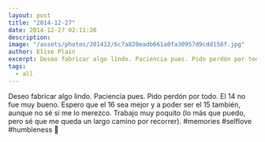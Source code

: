 ```yaml
---
layout: post
title: "2014-12-27"
date: 2014-12-27 02:11:20
description: 
image: "/assets/photos/201412/6c7a820eadb661a0fa30957d9cdd158f.jpg"
author: Elise Plain
excerpt: Deseo fabricar algo lindo. Paciencia pues. Pido perdón por todo. El 14 no fue muy bueno. Espero que el 16 sea mejor y a poder ser el 15 también, aunque no sé si me lo merezco. Trabajo muy poquito (lo más que puedo, pero sé que me queda un largo camino por recorrer). #memories #selflove #humbleness 🐘
tags: 
  - all
---
```


Deseo fabricar algo lindo. Paciencia pues. Pido perdón por todo. El 14 no fue muy bueno. Espero que el 16 sea mejor y a poder ser el 15 también, aunque no sé si me lo merezco. Trabajo muy poquito (lo más que puedo, pero sé que me queda un largo camino por recorrer). #memories #selflove #humbleness 🐘
<p></p>
